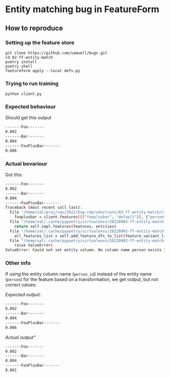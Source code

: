 # Entity matching bug in FeatureForm

## How to reproduce

### Setting up the feature store

```
git clone https://github.com/samuell/bugs.git
cd 02-ff-entity-match
poetry install
poetry shell
featureform apply --local defs.py
```

### Trying to run training

```
python client.py
```

### Expected behaviour

Should get this output

```bash
-------Foo-------
0.002
-------Bar-------
0.004
-------FooPlusBar-------
0.006
```

### Actual bevariour

Got this:

```bash
-------Foo-------
0.002
-------Bar-------
0.004
-------FooPlusBar-------
Traceback (most recent call last):
  File "/home/sal/proj/sav/2022/bug-reproductions/02-ff-entity-match/client.py", line 15, in <module>
    fooplusbar = client.features([("fooplusbar", "default")], {"person": "samuel"})
  File "/home/sal/.cache/pypoetry/virtualenvs/20220903-ff-entity-match-9koWNEX7-py3.9/lib/python3.9/site-packages/featureform/serving.py", line 104, in features
    return self.impl.features(features, entities)
  File "/home/sal/.cache/pypoetry/virtualenvs/20220903-ff-entity-match-9koWNEX7-py3.9/lib/python3.9/site-packages/featureform/serving.py", line 304, in features
    all_features_list = self.add_feature_dfs_to_list(feature_variant_list, entity_id)
  File "/home/sal/.cache/pypoetry/virtualenvs/20220903-ff-entity-match-9koWNEX7-py3.9/lib/python3.9/site-packages/featureform/serving.py", line 319, in add_feature_dfs_to_list
    raise ValueError(
ValueError: Could not set entity column. No column name person exists in compute_fooplusbar-default
```

### Other info

If using the entity column name (`person_id`) instead of the entity name
(`person`) for the feature based on a transformation, we get output, but not
correct values:

*Expected output:*

```bash
-------Foo-------
0.002
-------Bar-------
0.004
-------FooPlusBar-------
0.006
```

*Actual output"*

```bash
-------Foo-------
0.002
-------Bar-------
0.004
-------FooPlusBar-------
0.001
```
